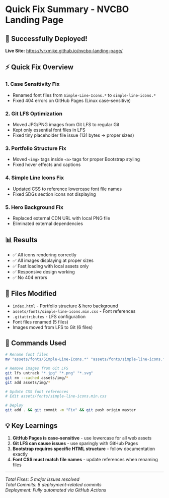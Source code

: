 # Quick Fix Summary - NVCBO Landing Page

## 🚀 Successfully Deployed!
**Live Site:** https://vrxmike.github.io/nvcbo-landing-page/

## ⚡ Quick Fix Overview

### 1. **Case Sensitivity Fix**
- Renamed font files from `Simple-Line-Icons.*` to `simple-line-icons.*`
- Fixed 404 errors on GitHub Pages (Linux case-sensitive)

### 2. **Git LFS Optimization**
- Moved JPG/PNG images from Git LFS to regular Git
- Kept only essential font files in LFS
- Fixed tiny placeholder file issue (131 bytes → proper sizes)

### 3. **Portfolio Structure Fix**
- Moved `<img>` tags inside `<a>` tags for proper Bootstrap styling
- Fixed hover effects and captions

### 4. **Simple Line Icons Fix**
- Updated CSS to reference lowercase font file names
- Fixed SDGs section icons not displaying

### 5. **Hero Background Fix**
- Replaced external CDN URL with local PNG file
- Eliminated external dependencies

## 📊 Results
- ✅ All icons rendering correctly
- ✅ All images displaying at proper sizes
- ✅ Fast loading with local assets only
- ✅ Responsive design working
- ✅ No 404 errors

## 📁 Files Modified
- `index.html` - Portfolio structure & hero background
- `assets/fonts/simple-line-icons.min.css` - Font references
- `.gitattributes` - LFS configuration
- Font files renamed (5 files)
- Images moved from LFS to Git (6 files)

## 🔧 Commands Used
```bash
# Rename font files
mv "assets/fonts/Simple-Line-Icons.*" "assets/fonts/simple-line-icons.*"

# Remove images from Git LFS
git lfs untrack "*.jpg" "*.png" "*.svg"
git rm --cached assets/img/*
git add assets/img/*

# Update CSS font references
# Edit assets/fonts/simple-line-icons.min.css

# Deploy
git add . && git commit -m "Fix" && git push origin master
```

## 💡 Key Learnings
1. **GitHub Pages is case-sensitive** - use lowercase for all web assets
2. **Git LFS can cause issues** - use sparingly with GitHub Pages
3. **Bootstrap requires specific HTML structure** - follow documentation exactly
4. **Font CSS must match file names** - update references when renaming files

---
*Total Fixes: 5 major issues resolved*  
*Total Commits: 8 deployment-related commits*  
*Deployment: Fully automated via GitHub Actions*